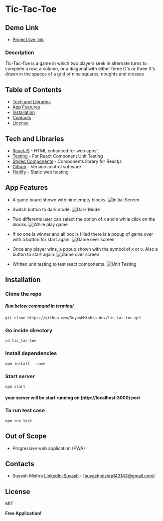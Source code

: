 # Tic-Tac-Toe

## Demo Link 
* [Project live link]()


### Description 
Tic-Tac-Toe is a game in which two players seek in alternate turns to complete a row, a column, or a diagonal with either three O's or three X's drawn in the spaces of a grid of nine squares; noughts and crosses

## Table of Contents


  * [Tech and Libraries](#techandlibraries)
  * [App Features](#appfeatures)
  * [Installation](#installation)
  * [Contacts](#contacts)
  * [License](#license)



## Tech and Libraries

- [ReactJS](http://reactjs.org) - HTML enhanced for web apps!
- [Testing](https://testing-library.com/docs/react-testing-library/intro/) - For React Component Unit Testing
- [Styled Components](https://styled-components.com/docs) - Components library for Reactjs
- [Github](https://github.com/) - Version control software
- [Netlify](https://www.netlify.com/) - Static web hosting


## App Features

- A game board shown with nine empty blocks.
![Initial Screen](https://github.com/SuyashMishra-dev/suyashmishra-dev.github.io/blob/main/open_light.png?raw=true)

- Switch button to dark mode.
![Dark Mode](https://github.com/SuyashMishra-dev/suyashmishra-dev.github.io/blob/main/open_dark.png?raw=true)

- Two differents user can select the option of `X` and `O` while click on the blocks.
 ![While play game](https://github.com/SuyashMishra-dev/suyashmishra-dev.github.io/blob/main/play_dark.png?raw=true)

- If no one is winner and all box is filled there is a popup of game over with a button for start again.
 ![Game over screen](https://github.com/SuyashMishra-dev/suyashmishra-dev.github.io/blob/main/game_over.png?raw=true)

- Once any player wins, a popup shown with the symbol of `X` or `O`. Also a button to start again.
![Game over screen](https://github.com/SuyashMishra-dev/suyashmishra-dev.github.io/blob/main/winner.png?raw=true)

- Written unit testing to test react components.
![Unit Testing]()



## Installation

### Clone the repo
##### Run below command in terminal
```
git clone https://github.com/SuyashMishra-dev/tic_tac-toe.git
```
### Go inside directory
```
cd tic_tac-toe
```
### Install dependencies
```
npm install --save
```
### Start server
```
npm start
```

#### your server will be start running on (http://localhost:3000) port

### To run test case
```
npm run test
```



## Out of Scope
-  Progressive web application (PWA)


## Contacts

- Suyash Mishra [LinkedIn-Suyash](https://www.linkedin.com/in/suyash-mishra00) - [<suyashmishra143143@gmail.com>]

## License

MIT

**Free Application!**

